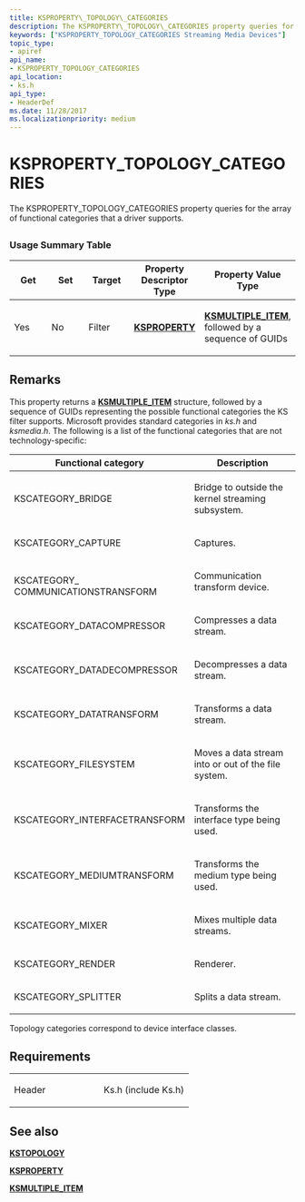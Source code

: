 ```yaml
---
title: KSPROPERTY\_TOPOLOGY\_CATEGORIES
description: The KSPROPERTY\_TOPOLOGY\_CATEGORIES property queries for the array of functional categories that a driver supports.
keywords: ["KSPROPERTY_TOPOLOGY_CATEGORIES Streaming Media Devices"]
topic_type:
- apiref
api_name:
- KSPROPERTY_TOPOLOGY_CATEGORIES
api_location:
- ks.h
api_type:
- HeaderDef
ms.date: 11/28/2017
ms.localizationpriority: medium
---
```


# KSPROPERTY\_TOPOLOGY\_CATEGORIES


The KSPROPERTY\_TOPOLOGY\_CATEGORIES property queries for the array of functional categories that a driver supports.

## <span id="ddk_ksproperty_topology_categories_ks"></span><span id="DDK_KSPROPERTY_TOPOLOGY_CATEGORIES_KS"></span>


### Usage Summary Table

<table>
<colgroup>
<col width="20%" />
<col width="20%" />
<col width="20%" />
<col width="20%" />
<col width="20%" />
</colgroup>
<thead>
<tr class="header">
<th>Get</th>
<th>Set</th>
<th>Target</th>
<th>Property Descriptor Type</th>
<th>Property Value Type</th>
</tr>
</thead>
<tbody>
<tr class="odd">
<td><p>Yes</p></td>
<td><p>No</p></td>
<td><p>Filter</p></td>
<td><p><a href="/windows-hardware/drivers/stream/ksproperty-structure" data-raw-source="[&lt;strong&gt;KSPROPERTY&lt;/strong&gt;](./ksproperty-structure.md)"><strong>KSPROPERTY</strong></a></p></td>
<td><p><a href="/windows-hardware/drivers/ddi/ks/ns-ks-ksmultiple_item" data-raw-source="[&lt;strong&gt;KSMULTIPLE_ITEM&lt;/strong&gt;](/windows-hardware/drivers/ddi/ks/ns-ks-ksmultiple_item)"><strong>KSMULTIPLE_ITEM</strong></a>, followed by a sequence of GUIDs</p></td>
</tr>
</tbody>
</table>

 

## Remarks

This property returns a [**KSMULTIPLE\_ITEM**](/windows-hardware/drivers/ddi/ks/ns-ks-ksmultiple_item) structure, followed by a sequence of GUIDs representing the possible functional categories the KS filter supports. Microsoft provides standard categories in *ks.h* and *ksmedia.h*. The following is a list of the functional categories that are not technology-specific:

<table>
<colgroup>
<col width="50%" />
<col width="50%" />
</colgroup>
<thead>
<tr class="header">
<th>Functional category</th>
<th>Description</th>
</tr>
</thead>
<tbody>
<tr class="odd">
<td><p>KSCATEGORY_BRIDGE</p></td>
<td><p>Bridge to outside the kernel streaming subsystem.</p></td>
</tr>
<tr class="even">
<td><p>KSCATEGORY_CAPTURE</p></td>
<td><p>Captures.</p></td>
</tr>
<tr class="odd">
<td><p></p>
KSCATEGORY_
COMMUNICATIONSTRANSFORM</td>
<td><p>Communication transform device.</p></td>
</tr>
<tr class="even">
<td><p>KSCATEGORY_DATACOMPRESSOR</p></td>
<td><p>Compresses a data stream.</p></td>
</tr>
<tr class="odd">
<td><p>KSCATEGORY_DATADECOMPRESSOR</p></td>
<td><p>Decompresses a data stream.</p></td>
</tr>
<tr class="even">
<td><p>KSCATEGORY_DATATRANSFORM</p></td>
<td><p>Transforms a data stream.</p></td>
</tr>
<tr class="odd">
<td><p>KSCATEGORY_FILESYSTEM</p></td>
<td><p>Moves a data stream into or out of the file system.</p></td>
</tr>
<tr class="even">
<td><p>KSCATEGORY_INTERFACETRANSFORM</p></td>
<td><p>Transforms the interface type being used.</p></td>
</tr>
<tr class="odd">
<td><p>KSCATEGORY_MEDIUMTRANSFORM</p></td>
<td><p>Transforms the medium type being used.</p></td>
</tr>
<tr class="even">
<td><p>KSCATEGORY_MIXER</p></td>
<td><p>Mixes multiple data streams.</p></td>
</tr>
<tr class="odd">
<td><p>KSCATEGORY_RENDER</p></td>
<td><p>Renderer.</p></td>
</tr>
<tr class="even">
<td><p>KSCATEGORY_SPLITTER</p></td>
<td><p>Splits a data stream.</p></td>
</tr>
</tbody>
</table>

 

Topology categories correspond to device interface classes.

## Requirements

<table>
<colgroup>
<col width="50%" />
<col width="50%" />
</colgroup>
<tbody>
<tr class="odd">
<td><p>Header</p></td>
<td>Ks.h (include Ks.h)</td>
</tr>
</tbody>
</table>

## See also


[**KSTOPOLOGY**](/windows-hardware/drivers/ddi/ks/ns-ks-kstopology)

[**KSPROPERTY**](ksproperty-structure.md)

[**KSMULTIPLE\_ITEM**](/windows-hardware/drivers/ddi/ks/ns-ks-ksmultiple_item)